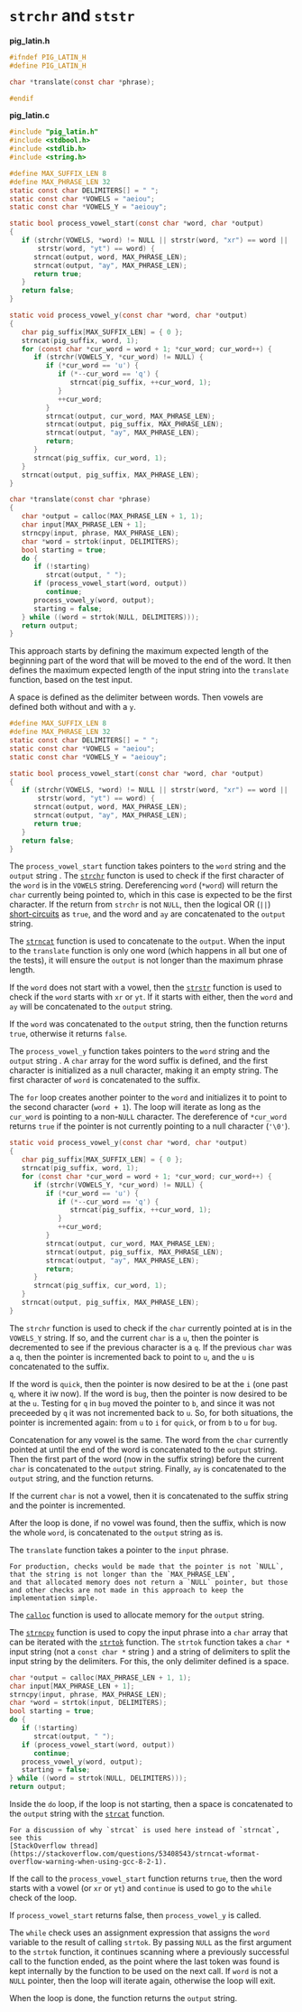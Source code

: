 # `strchr` and `ststr`

**pig_latin.h**

```c
#ifndef PIG_LATIN_H
#define PIG_LATIN_H

char *translate(const char *phrase);

#endif
```

**pig_latin.c**

```c
#include "pig_latin.h"
#include <stdbool.h>
#include <stdlib.h>
#include <string.h>

#define MAX_SUFFIX_LEN 8
#define MAX_PHRASE_LEN 32
static const char DELIMITERS[] = " ";
static const char *VOWELS = "aeiou";
static const char *VOWELS_Y = "aeiouy";

static bool process_vowel_start(const char *word, char *output)
{
   if (strchr(VOWELS, *word) != NULL || strstr(word, "xr") == word ||
       strstr(word, "yt") == word) {
      strncat(output, word, MAX_PHRASE_LEN);
      strncat(output, "ay", MAX_PHRASE_LEN);
      return true;
   }
   return false;
}

static void process_vowel_y(const char *word, char *output)
{
   char pig_suffix[MAX_SUFFIX_LEN] = { 0 };
   strncat(pig_suffix, word, 1);
   for (const char *cur_word = word + 1; *cur_word; cur_word++) {
      if (strchr(VOWELS_Y, *cur_word) != NULL) {
         if (*cur_word == 'u') {
            if (*--cur_word == 'q') {
               strncat(pig_suffix, ++cur_word, 1);
            }
            ++cur_word;
         }
         strncat(output, cur_word, MAX_PHRASE_LEN);
         strncat(output, pig_suffix, MAX_PHRASE_LEN);
         strncat(output, "ay", MAX_PHRASE_LEN);
         return;
      }
      strncat(pig_suffix, cur_word, 1);
   }
   strncat(output, pig_suffix, MAX_PHRASE_LEN);
}

char *translate(const char *phrase)
{
   char *output = calloc(MAX_PHRASE_LEN + 1, 1);
   char input[MAX_PHRASE_LEN + 1];
   strncpy(input, phrase, MAX_PHRASE_LEN);
   char *word = strtok(input, DELIMITERS);
   bool starting = true;
   do {
      if (!starting)
         strcat(output, " ");
      if (process_vowel_start(word, output))
         continue;
      process_vowel_y(word, output);
      starting = false;
   } while ((word = strtok(NULL, DELIMITERS)));
   return output;
}
```

This approach starts by defining the maximum expected length of the beginning part of the word that will be moved to the end of the word.
It then defines the maximum expected length of the input string into the `translate` function, based on the test input.

A space is defined as the delimiter between words.
Then vowels are defined both without and with a `y`.

```c
#define MAX_SUFFIX_LEN 8
#define MAX_PHRASE_LEN 32
static const char DELIMITERS[] = " ";
static const char *VOWELS = "aeiou";
static const char *VOWELS_Y = "aeiouy";

static bool process_vowel_start(const char *word, char *output)
{
   if (strchr(VOWELS, *word) != NULL || strstr(word, "xr") == word ||
       strstr(word, "yt") == word) {
      strncat(output, word, MAX_PHRASE_LEN);
      strncat(output, "ay", MAX_PHRASE_LEN);
      return true;
   }
   return false;
}
```

The `process_vowel_start` function takes pointers to the `word` string and the `output` string .
The [`strchr`][strchr] functon is used to check if the first character of the `word` is in the `VOWELS` string.
Dereferencing `word` (`*word`) will return the `char` currently being pointed to, which in this case is expected to be the first character.
If the return from `strchr` is not `NULL`, then the logical OR (`||`) [short-circuits][short-circuit] as `true`, and the word and `ay` are concatenated
to the `output` string.

The [`strncat`][strncat] function is used to concatenate to the `output`.
When the input to the `translate` function is only one word (which happens in all but one of the tests),
it will ensure the `output` is not longer than the maximum phrase length.

If the `word` does not start with a vowel, then the [`strstr`][strstr] function is used to check if the `word` starts with `xr` or `yt`.
If it starts with either, then the `word` and `ay` will be concatenated to the `output` string.

If the `word` was concatenated to the `output` string, then the function returns `true`, otherwise it returns `false`.

The `process_vowel_y` function takes pointers to the `word` string and the `output` string .
A `char` array for the word suffix is defined, and the first character is initialized as a null character,
making it an empty string.
The first character of `word` is concatenated to the suffix.

The `for` loop creates another pointer to the `word` and initializes it to point to the second character (`word + 1`).
The loop will iterate as long as the `cur_word` is pointing to a non-`NULL` character.
The dereference of `*cur_word` returns `true` if the pointer is not currently pointing to a null character (`'\0'`).

```c
static void process_vowel_y(const char *word, char *output)
{
   char pig_suffix[MAX_SUFFIX_LEN] = { 0 };
   strncat(pig_suffix, word, 1);
   for (const char *cur_word = word + 1; *cur_word; cur_word++) {
      if (strchr(VOWELS_Y, *cur_word) != NULL) {
         if (*cur_word == 'u') {
            if (*--cur_word == 'q') {
               strncat(pig_suffix, ++cur_word, 1);
            }
            ++cur_word;
         }
         strncat(output, cur_word, MAX_PHRASE_LEN);
         strncat(output, pig_suffix, MAX_PHRASE_LEN);
         strncat(output, "ay", MAX_PHRASE_LEN);
         return;
      }
      strncat(pig_suffix, cur_word, 1);
   }
   strncat(output, pig_suffix, MAX_PHRASE_LEN);
}
```

The `strchr` function is used to check if the `char` currently pointed at is in the `VOWELS_Y` string.
If so, and the current `char` is a `u`, then the pointer is decremented to see if the previous character is a `q`.
If the previous `char` was a `q`, then the pointer is incremented back to point to `u`, and the `u` is concatenated to the suffix.

If the word is `quick`, then the pointer is now desired to be at the `i` (one past `q`, where it iw now).
If the word is `bug`, then the pointer is now desired to be at the `u`.
Testing for `q` in `bug` moved the pointer to `b`, and since it was not preceeded by `q` it was not incremented back to `u`.
So, for both situations, the pointer is incremented again: from `u` to `i` for `quick`, or from `b` to `u` for `bug`.

Concatenation for any vowel is the same.
The word from the `char` currently pointed at until the end of the word is concatenated to the `output` string.
Then the first part of the word (now in the suffix string) before the current `char` is concatenated to the `output` string.
Finally, `ay` is concatenated to the `output` string, and the function returns.

If the current `char` is not a vowel, then it is concatenated to the suffix string and the pointer is incremented.

After the loop is done, if no vowel was found, then the suffix, which is now the whole `word`, is concatenated to the `output` string as is.

The `translate` function takes a pointer to the `input` phrase.

```exercism/note
For production, checks would be made that the pointer is not `NULL`, that the string is not longer than the `MAX_PHRASE_LEN`,
and that allocated memory does not return a `NULL` pointer, but those and other checks are not made in this approach to keep the implementation simple.
```

The [`calloc`][calloc] function is used to allocate memory for the `output` string.

The [`strncpy`][strncpy] function is used to copy the input phrase into a `char` array that can be iterated with the [`strtok`][strtok] function.
The `strtok` function takes a `char *` input string (not a `const char *` string ) and a string of delimiters to split the input string by the delimiters.
For this, the only delimiter defined is a space.

```c
char *output = calloc(MAX_PHRASE_LEN + 1, 1);
char input[MAX_PHRASE_LEN + 1];
strncpy(input, phrase, MAX_PHRASE_LEN);
char *word = strtok(input, DELIMITERS);
bool starting = true;
do {
   if (!starting)
      strcat(output, " ");
   if (process_vowel_start(word, output))
      continue;
   process_vowel_y(word, output);
   starting = false;
} while ((word = strtok(NULL, DELIMITERS)));
return output;
```

Inside the `do` loop, if the loop is not starting, then a space is concatenated to the `output` string with the [`strcat`][strcat] function.

```exercism/note
For a discussion of why `strcat` is used here instead of `strncat`, see this
[StackOverflow thread](https://stackoverflow.com/questions/53408543/strncat-wformat-overflow-warning-when-using-gcc-8-2-1).
```

If the call to the `process_vowel_start` function returns `true`, then the word starts with a vowel (or `xr` or `yt`) and `continue` is used
to go to the `while` check of the loop.

If `process_vowel_start` returns false, then `process_vowel_y` is called.

The `while` check uses an assignment expression that assigns the `word` variable to the result of calling `strtok`.
By passing `NULL` as the first argument to the `strtok` function, it continues scanning where a previously successful call to the function ended,
as the point where the last token was found is kept internally by the function to be used on the next call.
If `word` is not a `NULL` pointer, then the loop will iterate again, otherwise the loop will exit.

When the loop is done, the function returns the `output` string.

[strchr]: https://cplusplus.com/reference/cstring/strchr/
[strstr]: https://cplusplus.com/reference/cstring/strstr/
[short-circuit]: https://www.geeksforgeeks.org/short-circuit-evaluation-in-programming/
[strncat]: https://cplusplus.com/reference/cstring/strncat/
[calloc]: https://cplusplus.com/reference/cstdlib/calloc/
[strncpy]: https://cplusplus.com/reference/cstring/strncpy/
[strtok]: https://cplusplus.com/reference/cstring/strtok/
[strcat]: https://cplusplus.com/reference/cstring/strcat/
